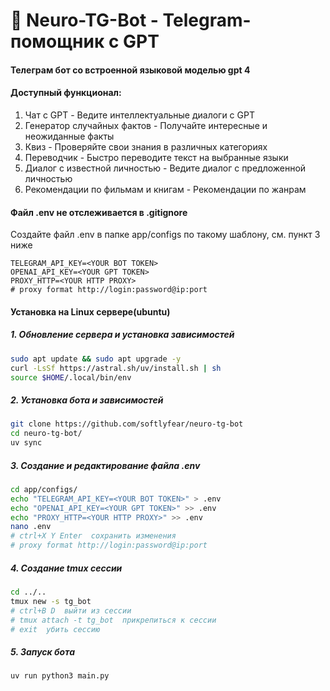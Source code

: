 # 🤖 Neuro-TG-Bot - Telegram-помощник c GPT

#### Телеграм бот со встроенной языковой моделью gpt 4

#### Доступный функционал:

1. Чат с GPT - Ведите интеллектуальные диалоги с GPT
2. Генератор случайных фактов - Получайте интересные и неожиданные факты
3. Квиз - Проверяйте свои знания в различных категориях
4. Переводчик - Быстро переводите текст на выбранные языки
5. Диалог с известной личностью - Ведите диалог с предложенной личностью
6. Рекомендации по фильмам и книгам - Рекомендации по жанрам

#### Файл .env не отслеживается в .gitignore

Создайте файл .env в папке app/configs по такому шаблону, см. пункт 3 ниже

```
TELEGRAM_API_KEY=<YOUR BOT TOKEN>
OPENAI_API_KEY=<YOUR GPT TOKEN>
PROXY_HTTP=<YOUR HTTP PROXY>
# proxy format http://login:password@ip:port
```

#### Установка на Linux сервере(ubuntu)

##### 1. Обновление сервера и установка зависимостей

```bash
sudo apt update && sudo apt upgrade -y
curl -LsSf https://astral.sh/uv/install.sh | sh
source $HOME/.local/bin/env
```

##### 2. Установка бота и зависимостей

```bash
git clone https://github.com/softlyfear/neuro-tg-bot
cd neuro-tg-bot/
uv sync
```

##### 3. Создание и редактирование файла .env

```bash
cd app/configs/
echo "TELEGRAM_API_KEY=<YOUR BOT TOKEN>" > .env
echo "OPENAI_API_KEY=<YOUR GPT TOKEN>" >> .env
echo "PROXY_HTTP=<YOUR HTTP PROXY>" >> .env
nano .env
# ctrl+X Y Enter  сохранить изменения
# proxy format http://login:password@ip:port
```

##### 4. Создание tmux сессии

```bash
cd ../..
tmux new -s tg_bot
# ctrl+B D  выйти из сессии
# tmux attach -t tg_bot  прикрепиться к сессии 
# exit  убить сессию
```

##### 5. Запуск бота

```bash
uv run python3 main.py
```
